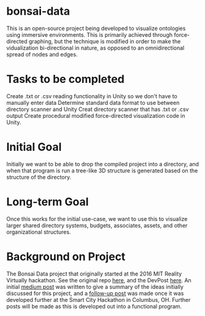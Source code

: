 # bonsai-data
This is an open-source project being developed to visualize ontologies using immersive environments. This is primarily 
achieved through force-directed graphing, but the technique is modified in order to make the vidualization bi-directional in nature, 
as opposed to an omnidirectional spread of nodes and edges.

# Tasks to be completed
Create .txt or .csv reading functionality in Unity so we don't have to manually enter data
Determine standard data format to use between directory scanner and Unity
Creat directory scanner that has .txt or .csv output
Create procedural modified force-directed visualization code in Unity.

# Initial Goal
Initially we want to be able to drop the compiled project into a directory, and when that program is run a tree-like 3D structure is generated based on the structure of the directory.

# Long-term Goal
Once this works for the initial use-case, we want to use this to visualize larger shared directory systems, budgets, associates, assets, and other organizational structures.

# Background on Project
The Bonsai Data project that originally started at the 2016 MIT Reality Virtually hackathon. See the original repo 
[here](https://github.com/OhioAdam/Data-Tree-Modeler), and the DevPost [here](https://devpost.com/software/data-tree-modeler).
An initial [medium post](https://medium.com/@UpAndAdam/planting-a-seed-e7461f1abd58) was written to give a summary of the ideas initially
discussed for this project, and a [follow-up post](https://medium.com/@UpAndAdam/bonsai-data-cultivating-the-numbers-54a92968af82) was
made once it was developed further at the Smart City Hackathon in Columbus, OH. Further posts will be made as this is developed out into a 
functional program.

